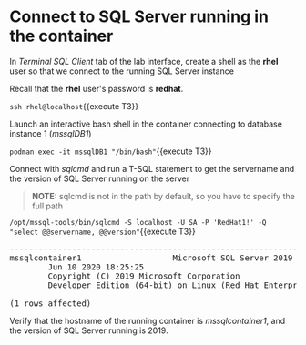 # Connect to SQL Server running in the container

In *Terminal SQL Client* tab of the lab interface, create a shell as the __rhel__ user so that we connect to the running SQL Server instance

Recall that the __rhel__ user's password is __redhat__.

`ssh rhel@localhost`{{execute T3}}

Launch an interactive bash shell in the container connecting to database instance 1 (*mssqlDB1*)

`podman exec -it mssqlDB1 "/bin/bash"`{{execute T3}}

Connect with *sqlcmd* and run a T-SQL statement to get the servername and the version of SQL Server running on the server

> **NOTE:** sqlcmd is not in the path by default, so you have to specify the full path

`/opt/mssql-tools/bin/sqlcmd -S localhost -U SA -P 'RedHat1!' -Q "select @@servername, @@version"`{{execute T3}}
 
<pre class="file">
-------------------------------------------------------------------------------------------------------------------------------- ------------------------------------------------------------------------------------------------------------------------------------------------------------------------------------------------------------------------------------------------------------------------------------------------------------
mssqlcontainer1                   Microsoft SQL Server 2019 (RTM-CU5) (KB4552255) - 15.0.4043.16 (X64)
        Jun 10 2020 18:25:25
        Copyright (C) 2019 Microsoft Corporation
        Developer Edition (64-bit) on Linux (Red Hat Enterprise Linux 8.2 (Ootpa)) <X64>

(1 rows affected)
</pre>

Verify that the hostname of the running container is *mssqlcontainer1*, and the version of SQL Server running is 2019.
